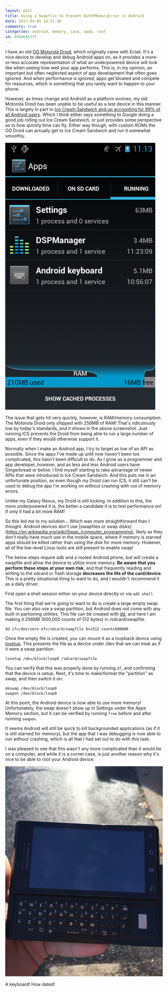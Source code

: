 ```yaml
---
layout: post
title: Using a Swapfile to Prevent OutOfMemoryError in Android
date: 2017-04-05 14:51:38
comments: true
categories: android, memory, java, swap, root
id: 0304645377
---
```


I have an old [OG Motorola Droid](https://en.wikipedia.org/wiki/Motorola_Droid), which originally came with Eclair. It's a nice device to develop and debug Android apps on, as it provides a more-or-less accurate representation of what an underpowered device will look like when seeing how well your app performs. This is, in my opinion, an important but often neglected aspect of app development that often goes ignored. And when performance is ignored, apps get bloated and compete for resources, which is something that you rarely want to happen to your phone.

However, as times change and Android as a platform evolves, my old Motorola Droid has been unable to be useful as a test device in this manner. This is largely in part to [Ice Cream Sandwich and up accounting for 99% of all Android users](http://www.droid-life.com/2017/03/07/android-distribution-updated-march-2017-whoa-settle-nougat/). Which I think either says something to Google doing a good job rolling out Ice Cream Sandwich, or just provides some perspective as to how quickly time can fly. Either way though, with custom ROMs the OG Droid can actually get to Ice Cream Sandwich and run it somewhat smoothly.

![screenie.png](screenie.png)

The issue that gets hit very quickly, however, is RAM/memory consumption. The Motorola Droid only shipped with 256MB of RAM! That's ridiculously low by today's standards, and it shows in the above screenshot. Just running ICS prevents the Droid from being able to run a large number of apps, even if they would otherwise support it.

Normally when I make an Android app, I try to target as low of an API as possible. Since the apps I've made up until now haven't been too complicated, this hasn't been difficult to do. As I grow as a programmer and app developer, however, and as less and less Android users have Gingerbread or below, I find myself starting to take advantage of newer APIs that were introduced in Ice Cream Sandwich. And this puts me in an unfortunate position, as even though my Droid can run ICS, it still can't be used to debug the app I'm working on without crashing with out of memory errors.

Unlike my Galaxy Nexus, my Droid is still kicking. In addition to this, the more underpowered it is, the better a candidate it is to test performance on! If only it had a bit more RAM!

So this led me to my solution... Which was more straightforward than I thought. Android devices don't use [swapfiles or swap disks](https://en.wikipedia.org/wiki/Swap_(computer_programming), likely as they don't really have much use in the mobile space, where if memory is starved apps should be killed rather than using the disk for more memory. However, all of the low-level Linux tools are still present to enable swap!

The below steps require adb and a rooted Android phone, but will create a swapfile and allow the device to utilize more memory. **Be aware that you perform these steps at your own risk**, and that frequently reading and writing to the sdcard or flash storage **decreases the life of the card/device**. This is a pretty situational thing to want to do, and I wouldn't recommend it as a daily driver.

First open a shell session either on your device directly or via ```adb shell```

The first thing that we're going to want to do is create a large empty swap file. You can also use a swap partition, but Android does not come with any built-in partioning utilities. This file can be created with [dd](http://man7.org/linux/man-pages/man1/dd.1.html), and here I am making it 256MB (500,000 counts of 512 bytes) in /sdcard/swapfile.
```
dd if=/dev/zero of=/sdcard/swapfile bs=512 count=500000
```

Once the empty file is created, you can mount it as a loopback device using [losetup](http://linuxcommand.org/man_pages/losetup8.html). This presents the file as a device under /dev that we can treat as if it were a swap partition.
```
losetup /dev/block/loop0 /sdcard/swapfile
```

You can verify that this was properly done by running ```df```, and confirming that the device is setup. Next, it's time to make/format the "partition" as swap, and then switch it on:
```
mkswap /dev/block/loop0
swapon /dev/block/loop0
```

At this point, the Android device is now able to use more memory! Unfortunately, the swap doesn't show up in Settings under the Apps Memory section, but it can be verified by running ```free```  before and after running ```swapon```.

It seems Android will still be quick to kill backgrounded applications (as if it is still starved for memory), but the app that I was debugging is now able to run without crashing, which is all that I had set out to do with this task. 

I was pleased to see that this wasn't any more complicated than it would be on a computer, and while it is a corner case, is just another reason why it's nice to be able to root your Android device.

![Old droid](olddroid.png)

A keyboard! How dated!
